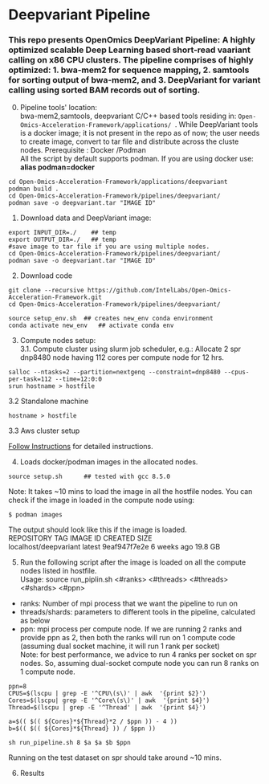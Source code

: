# Deepvariant Pipeline
### This repo presents OpenOmics DeepVariant Pipeline: A highly optimized scalable Deep Learning based short-read vaariant calling on x86 CPU clusters. The pipeline comprises of highly optimized: 1. bwa-mem2 for sequence mapping, 2. samtools for sorting output of bwa-mem2, and 3. DeepVariant for variant calling using sorted BAM records out of sorting.

0. Pipeline tools' location:   
bwa-mem2,samtools, deepvariant C/C++ based tools residing in:
```Open-Omics-Acceleration-Framework/applications/ ```.
While DeepVariant tools is a docker image; it is not present in the repo as of now; the user needs to create image, convert to tar file and distribute across the cluste nodes. 
   Prerequisite : Docker /Podman  
   All the script by default supports podman. If you are using docker use:  **alias podman=docker**
```
cd Open-Omics-Acceleration-Framework/applications/deepvariant
podman build .
cd Open-Omics-Acceleration-Framework/pipelines/deepvariant/
podman save -o deepvariant.tar "IMAGE ID"
```
1. Download data and DeepVariant image:
```
export INPUT_DIR=./    ## temp
export OUTPUT_DIR=./   ## temp
#save image to tar file if you are using multiple nodes.
cd Open-Omics-Acceleration-Framework/pipelines/deepvariant/
podman save -o deepvariant.tar "IMAGE ID"
```

2. Download code
```
git clone --recursive https://github.com/IntelLabs/Open-Omics-Acceleration-Framework.git  
cd Open-Omics-Acceleration-Framework/pipelines/deepvariant/  

source setup_env.sh  ## creates new_env conda environment
conda activate new_env   ## activate conda env
```
3. Compute nodes setup:  
3.1.  Compute cluster using slurm job scheduler, e.g.: Allocate 2 spr dnp8480 node having 112 cores per compute node for 12 hrs.
```
salloc --ntasks=2 --partition=nextgenq --constraint=dnp8480 --cpus-per-task=112 --time=12:0:0
srun hostname > hostfile  
```  

3.2 Standalone machine
```
hostname > hostfile
```
3.3 Aws cluster setup

[Follow Instructions](AWS_CLUSTER_SETUP.md) for detailed instructions.


4. Loads docker/podman images in the allocated nodes.
```
source setup.sh      ## tested with gcc 8.5.0
```
Note: It takes ~10 mins to load the image in all the hostfile nodes. 
You can check if the image in loaded in the compute node using:
```
$ podman images
```
The output should look like this if the image is loaded.  
REPOSITORY             TAG         IMAGE ID      CREATED      SIZE   
localhost/deepvariant  latest      9eaf947f7e2e  6 weeks ago  19.8 GB   

5. Run the following script after the image is loaded on all the compute nodes listed in hostfile.  
Usage: source run_piplin.sh <#ranks> <#threads> <#threads> <#shards> <#ppn>  
* ranks: Number of mpi process that we want the pipeline to run on  
* threads/shards: parameters to different tools in the pipeline, calculated as below  
* ppn: mpi process per compute node. If we are running 2 ranks and provide ppn as 2, then both the ranks will run on 1 compute code (assuming dual socket machine, it will run 1 rank per socket)  
Note: for best performance, we advice to run 4 ranks per socket on spr nodes. So, assuming dual-socket compute node you can run 8 ranks on 1 compute node.  
```
ppn=8  
CPUS=$(lscpu | grep -E '^CPU\(s\)' | awk  '{print $2}')
Cores=$(lscpu| grep -E '^Core\(s\)' | awk  '{print $4}')
Thread=$(lscpu | grep -E '^Thread' | awk  '{print $4}')

a=$(( $(( ${Cores}*${Thread}*2 / $ppn )) - 4 )) 
b=$(( $(( ${Cores}*${Thread} )) / $ppn ))

sh run_pipeline.sh 8 $a $a $b $ppn
```
Running on the test dataset on spr should take around ~10 mins.  

6. Results  
